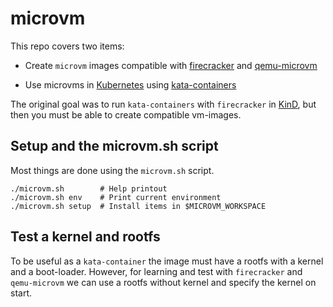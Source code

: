 # microvm

This repo covers two items:

* Create `microvm` images compatible with [firecracker](
  https://github.com/firecracker-microvm/firecracker) and
  [qemu-microvm](https://qemu.readthedocs.io/en/latest/system/i386/microvm.html)

* Use microvms in [Kubernetes](https://kubernetes.io/) using
  [kata-containers](https://github.com/kata-containers/kata-containers)


The original goal was to run `kata-containers` with `firecracker` in
[KinD](https://kind.sigs.k8s.io/), but then you must be able to create
compatible vm-images.


## Setup and the microvm.sh script

Most things are done using the `microvm.sh` script.
```
./microvm.sh        # Help printout
./microvm.sh env    # Print current environment
./microvm.sh setup  # Install items in $MICROVM_WORKSPACE
```


## Test a kernel and rootfs

To be useful as a `kata-container` the image must have a rootfs with a
kernel and a boot-loader. However, for learning and test with
`firecracker` and `qemu-microvm` we can use a rootfs without kernel
and specify the kernel on start.